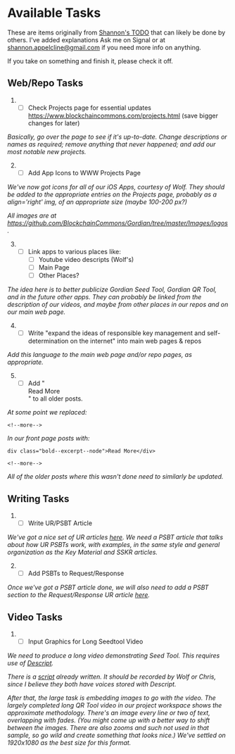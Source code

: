 # Available Tasks

These are items originally from [Shannon's TODO](TODO-Shannon.md) that can likely be done by others. I've added explanations Ask me on Signal or at shannon.appelcline@gmail.com if you need more info on anything.

If you take on something and finish it, please check it off.

## Web/Repo Tasks

1. * [ ] Check Projects page for essential updates https://www.blockchaincommons.com/projects.html (save bigger changes for later)

_Basically, go over the page to see if it's up-to-date. Change descriptions or names as required; remove anything that never happened; and add our most notable new projects._

2. * [ ] Add App Icons to WWW Projects Page

_We've now got icons for all of our iOS Apps, courtesy of Wolf. They should be added to the appropriate entries on the Projects page, probably as a align='right' img, of an appropriate size (maybe 100-200 px?)_

_All images are at https://github.com/BlockchainCommons/Gordian/tree/master/Images/logos._

3. * [ ] Link apps to various places like:
     * [ ] Youtube video descripts (Wolf's)
     * [ ] Main Page
     * [ ] Other Places?

_The idea here is to better publicize Gordian Seed Tool, Gordian QR Tool, and in the future other apps. They can probably be linked from the description of our videos, and maybe from other places in our repos and on our main web page._

4. * [ ] Write "expand the ideas of responsible key management and self-determination on the internet" into main web pages & repos

_Add this language to the main web page and/or repo pages, as appropriate._

5. * [ ] Add "<div class="bold--excerpt--node">Read More</div>" to all older posts.

_At some point we replaced:_
```
<!--more-->
```
_In our front page posts with:_
```
div class="bold--excerpt--node">Read More</div>

<!--more-->
```
_All of the older posts where this wasn't done need to similarly be updated._

## Writing Tasks

1. * [ ] Write UR/PSBT Article

_We've got a nice set of UR articles [here](https://github.com/BlockchainCommons/crypto-commons/blob/master/Docs/ur-1-overview.md#more-documents). We need a PSBT article that talks about how UR PSBTs work, with examples, in the same style and general organization as the Key Material and SSKR articles._

2. * [ ] Add PSBTs to Request/Response

_Once we've got a PSBT article done, we will also need to add a PSBT section to the Request/Response UR article [here](https://github.com/BlockchainCommons/crypto-commons/blob/master/Docs/ur-99-request-response.md)._

## Video Tasks

1. * [ ] Input Graphics for Long Seedtool Video

_We need to produce a long video demonstrating Seed Tool. This requires use of [Descript](https://www.descript.com/)._

_There is a [script](https://hackmd.io/yb2ut3w6QyOsAqb1x_UeOA?both#Seed-Tool-Longer-Video-3-5-minutes-YouTube) already written. It should be recorded by Wolf or Chris, since I believe they both have voices stored with Descript._

_After that, the large task is embedding images to go with the video. The largely completed long QR Tool video in our project workspace shows the approximate methodology. There's an image every line or two of text, overlapping with fades. (You might come up with a better way to shift between the images. There are also zooms and such not used in that sample, so go wild and create something that looks nice.) We've settled on 1920x1080 as the best size for this format._
